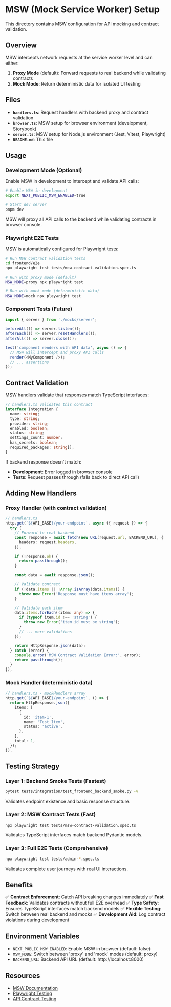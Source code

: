 # MSW (Mock Service Worker) Setup

This directory contains MSW configuration for API mocking and contract validation.

## Overview

MSW intercepts network requests at the service worker level and can either:
1. **Proxy Mode** (default): Forward requests to real backend while validating contracts
2. **Mock Mode**: Return deterministic data for isolated UI testing

## Files

- **`handlers.ts`**: Request handlers with backend proxy and contract validation
- **`browser.ts`**: MSW setup for browser environment (development, Storybook)
- **`server.ts`**: MSW setup for Node.js environment (Jest, Vitest, Playwright)
- **`README.md`**: This file

## Usage

### Development Mode (Optional)

Enable MSW in development to intercept and validate API calls:

```bash
# Enable MSW in development
export NEXT_PUBLIC_MSW_ENABLED=true

# Start dev server
pnpm dev
```

MSW will proxy all API calls to the backend while validating contracts in browser console.

### Playwright E2E Tests

MSW is automatically configured for Playwright tests:

```bash
# Run MSW contract validation tests
cd frontend/e2e
npx playwright test tests/msw-contract-validation.spec.ts

# Run with proxy mode (default)
MSW_MODE=proxy npx playwright test

# Run with mock mode (deterministic data)
MSW_MODE=mock npx playwright test
```

### Component Tests (Future)

```typescript
import { server } from './mocks/server';

beforeAll(() => server.listen());
afterEach(() => server.resetHandlers());
afterAll(() => server.close());

test('component renders with API data', async () => {
  // MSW will intercept and proxy API calls
  render(<MyComponent />);
  // ... assertions
});
```

## Contract Validation

MSW handlers validate that responses match TypeScript interfaces:

```typescript
// handlers.ts validates this contract
interface Integration {
  name: string;
  type: string;
  provider: string;
  enabled: boolean;
  status: string;
  settings_count: number;
  has_secrets: boolean;
  required_packages: string[];
}
```

If backend response doesn't match:
- **Development**: Error logged in browser console
- **Tests**: Request passes through (falls back to direct API call)

## Adding New Handlers

### Proxy Handler (with contract validation)

```typescript
// handlers.ts
http.get(`${API_BASE}/your-endpoint`, async ({ request }) => {
  try {
    // Forward to real backend
    const response = await fetch(new URL(request.url, BACKEND_URL), {
      headers: request.headers,
    });

    if (!response.ok) {
      return passthrough();
    }

    const data = await response.json();

    // Validate contract
    if (!data.items || !Array.isArray(data.items)) {
      throw new Error('Response must have items array');
    }

    // Validate each item
    data.items.forEach((item: any) => {
      if (typeof item.id !== 'string') {
        throw new Error('item.id must be string');
      }
      // ... more validations
    });

    return HttpResponse.json(data);
  } catch (error) {
    console.error('MSW Contract Validation Error:', error);
    return passthrough();
  }
}),
```

### Mock Handler (deterministic data)

```typescript
// handlers.ts - mockHandlers array
http.get(`${API_BASE}/your-endpoint`, () => {
  return HttpResponse.json({
    items: [
      {
        id: 'item-1',
        name: 'Test Item',
        status: 'active',
      },
    ],
    total: 1,
  });
}),
```

## Testing Strategy

### Layer 1: Backend Smoke Tests (Fastest)
```bash
pytest tests/integration/test_frontend_backend_smoke.py -v
```
Validates endpoint existence and basic response structure.

### Layer 2: MSW Contract Tests (Fast)
```bash
npx playwright test tests/msw-contract-validation.spec.ts
```
Validates TypeScript interfaces match backend Pydantic models.

### Layer 3: Full E2E Tests (Comprehensive)
```bash
npx playwright test tests/admin-*.spec.ts
```
Validates complete user journeys with real UI interactions.

## Benefits

✅ **Contract Enforcement**: Catch API breaking changes immediately
✅ **Fast Feedback**: Validates contracts without full E2E overhead
✅ **Type Safety**: Ensures TypeScript interfaces match backend models
✅ **Flexible Testing**: Switch between real backend and mocks
✅ **Development Aid**: Log contract violations during development

## Environment Variables

- `NEXT_PUBLIC_MSW_ENABLED`: Enable MSW in browser (default: false)
- `MSW_MODE`: Switch between 'proxy' and 'mock' modes (default: proxy)
- `BACKEND_URL`: Backend API URL (default: http://localhost:8000)

## Resources

- [MSW Documentation](https://mswjs.io/)
- [Playwright Testing](https://playwright.dev/)
- [API Contract Testing](https://martinfowler.com/articles/practical-test-pyramid.html)
